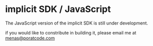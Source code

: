 # implicit SDK / JavaScript

The JavaScript version of the implicit SDK is still under development.

if you would like to constribute in building it, please email me at [menas@poratcode.com](mailto:menas@portacode.com)